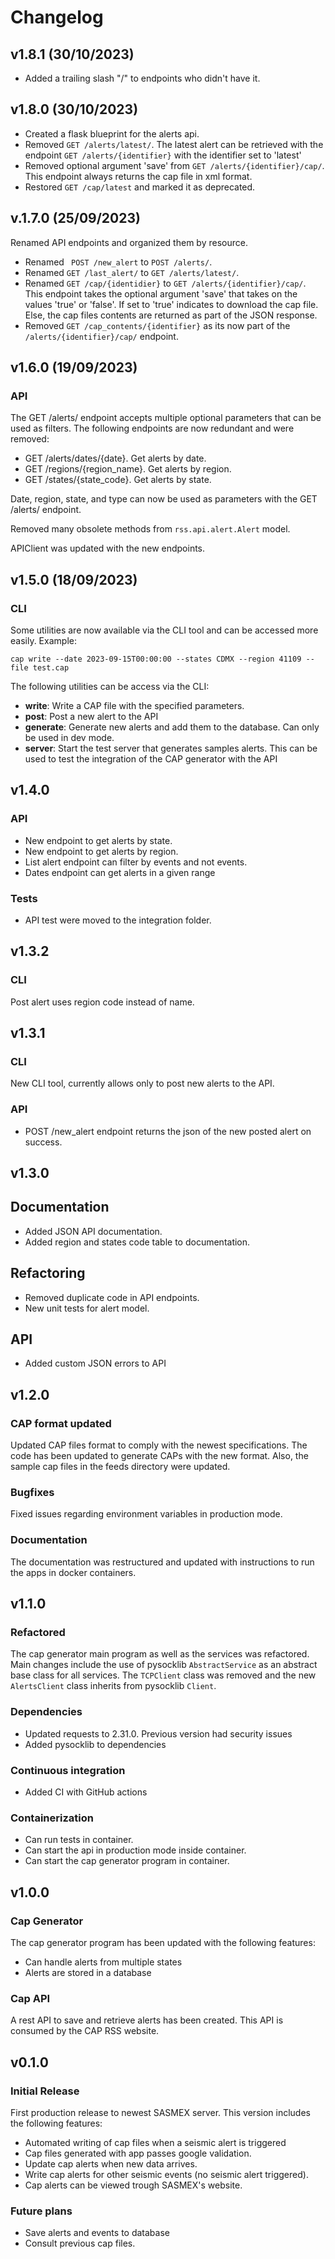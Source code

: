 # Changelog

## v1.8.1 (30/10/2023)
- Added a trailing slash "/" to endpoints who didn't have it.


## v1.8.0 (30/10/2023)

- Created a flask blueprint for the alerts api. 
- Removed `GET /alerts/latest/`. The latest alert can be retrieved with the
endpoint `GET /alerts/{identifier}` with the identifier set to 'latest'
- Removed optional argument 'save' from `GET /alerts/{identifier}/cap/`. This endpoint
always returns the cap file in xml format.
- Restored `GET /cap/latest` and marked it as deprecated.

## v.1.7.0 (25/09/2023)
Renamed API endpoints and organized them by resource.
- Renamed ` POST /new_alert` to `POST /alerts/`.
- Renamed `GET /last_alert/` to  `GET /alerts/latest/`.
- Renamed `GET /cap/{identidier}` to `GET /alerts/{identifier}/cap/`. This endpoint takes
the optional argument 'save' that takes on the values 'true' or 'false'. If set to 'true' indicates
to download the cap file. Else, the cap files contents are returned as part of the JSON response.
- Removed `GET /cap_contents/{identifier}` as its now part of the `/alerts/{identifier}/cap/` endpoint.

## v1.6.0 (19/09/2023)

### API
The GET /alerts/ endpoint accepts multiple optional parameters that can be used as filters.
The following endpoints are now redundant and were removed:
- GET /alerts/dates/{date}. Get alerts by date.
- GET /regions/{region_name}. Get alerts by region.
- GET /states/{state_code}. Get alerts by state.

Date, region, state, and type can now be used as parameters with the GET /alerts/ endpoint.

Removed many obsolete methods from `rss.api.alert.Alert` model.

APIClient was updated with the new endpoints.

## v1.5.0 (18/09/2023)

### CLI
Some utilities are now available via the CLI tool and can be accessed more easily. Example:

```shell
cap write --date 2023-09-15T00:00:00 --states CDMX --region 41109 --file test.cap
```

The following utilities can be access via the CLI:
- **write**: Write a CAP file with the specified parameters.
- **post**: Post a new alert to the API
- **generate**: Generate new alerts and add them to the database. Can only be used in dev mode.
- **server**: Start the test server that generates samples alerts. This can be used to test the integration of the CAP generator with the API

## v1.4.0

### API
- New endpoint to get alerts by state.
- New endpoint to get alerts by region.
- List alert endpoint can filter by events and not events.
- Dates endpoint can get alerts in a given range

### Tests
- API test were moved to the integration folder.

## v1.3.2

### CLI
Post alert uses region code instead of name.

## v1.3.1

### CLI

New CLI tool, currently allows only to post new alerts to the API.

### API

- POST /new_alert endpoint returns the json of the new posted alert on success.

## v1.3.0

## Documentation

- Added JSON API documentation.
- Added region and states code table to documentation.

## Refactoring

- Removed duplicate code in API endpoints.
- New unit tests for alert model.

## API

- Added custom JSON errors to API

## v1.2.0

### CAP format updated

Updated CAP files format to comply with the newest specifications. The code has been updated
to generate CAPs with the new format. Also, the sample cap files in the feeds directory were updated.

### Bugfixes
Fixed issues regarding environment variables in production mode.

### Documentation
The documentation was restructured and updated with instructions to run the apps in docker
containers.

## v1.1.0

### Refactored
The cap generator main program as well as the services was refactored. Main changes
include the use of pysocklib `AbstractService` as an abstract base class for all services.
The `TCPClient` class was removed and the new `AlertsClient` class inherits from pysocklib
`Client`. 

### Dependencies
- Updated requests to 2.31.0. Previous version had security issues
- Added pysocklib to dependencies

### Continuous integration
- Added CI with GitHub actions

### Containerization
- Can run tests in container.
- Can start the api in production mode inside container.
- Can start the cap generator program in container.

## v1.0.0

### Cap Generator

The cap generator program has been updated with the following features:

- Can handle alerts from multiple states
- Alerts are stored in a database

### Cap API

A rest API to save and retrieve alerts has been created. This API is consumed by the CAP RSS website.

## v0.1.0

### Initial Release

First production release to newest SASMEX server. This version includes the following features:

- Automated writing of cap files when a seismic alert is triggered
- Cap files generated with app passes google validation.
- Update cap alerts when new data arrives.
- Write cap alerts for other seismic events (no seismic alert triggered).
- Cap alerts can be viewed trough SASMEX's website.

### Future plans

- Save alerts and events to database
- Consult previous cap files.

